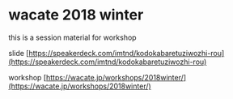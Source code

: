 # wacate 2018 winter 

this is a session material for workshop

slide
[https://speakerdeck.com/imtnd/kodokabaretuziwozhi-rou](https://speakerdeck.com/imtnd/kodokabaretuziwozhi-rou)

workshop
[https://wacate.jp/workshops/2018winter/](https://wacate.jp/workshops/2018winter/)
 

